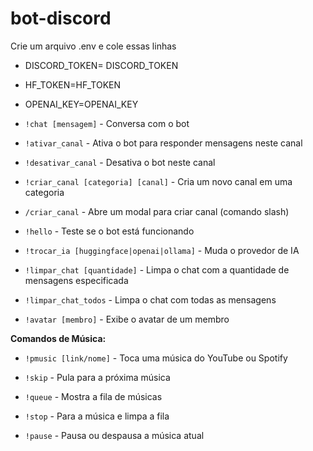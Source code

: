 ﻿# bot-discord

Crie um arquivo .env e cole essas linhas

- DISCORD_TOKEN= DISCORD_TOKEN
- HF_TOKEN=HF_TOKEN
- OPENAI_KEY=OPENAI_KEY


- `!chat [mensagem]` - Conversa com o bot

- `!ativar_canal` - Ativa o bot para responder mensagens neste canal

- `!desativar_canal` - Desativa o bot neste canal

- `!criar_canal [categoria] [canal]` - Cria um novo canal em uma categoria

- `/criar_canal` - Abre um modal para criar canal (comando slash)

- `!hello` - Teste se o bot está funcionando

- `!trocar_ia [huggingface|openai|ollama]` - Muda o provedor de IA

- `!limpar_chat [quantidade]` - Limpa o chat com a quantidade de mensagens especificada

- `!limpar_chat_todos` - Limpa o chat com todas as mensagens

- `!avatar [membro]` - Exibe o avatar de um membro

 **Comandos de Música:**
 
- `!pmusic [link/nome]` - Toca uma música do YouTube ou Spotify
  
- `!skip` - Pula para a próxima música
 
- `!queue` - Mostra a fila de músicas
 
- `!stop` - Para a música e limpa a fila
 
- `!pause` - Pausa ou despausa a música atual

